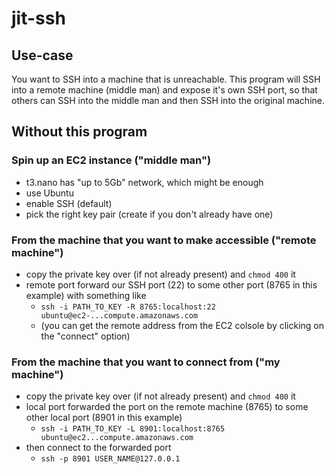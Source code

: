 # jit-ssh

## Use-case

You want to SSH into a machine that is unreachable. This program will SSH into a remote machine (middle man) and expose it's own SSH port, so that others can SSH into the middle man and then SSH into the original machine.

## Without this program

### Spin up an EC2 instance ("middle man")

* t3.nano has "up to 5Gb" network, which might be enough
* use Ubuntu
* enable SSH (default)
* pick the right key pair (create if you don't already have one)

### From the machine that you want to make accessible ("remote machine")

* copy the private key over (if not already present) and `chmod 400` it
* remote port forward our SSH port (22) to some other port (8765 in this example) with something like
  * `ssh -i PATH_TO_KEY -R 8765:localhost:22 ubuntu@ec2-...compute.amazonaws.com`
  * (you can get the remote address from the EC2 colsole by clicking on the "connect" option)

### From the machine that you want to connect from ("my machine")

* copy the private key over (if not already present) and `chmod 400` it
* local port forwarded the port on the remote machine (8765) to some other local port (8901 in this example)
  * `ssh -i PATH_TO_KEY -L 8901:localhost:8765 ubuntu@ec2...compute.amazonaws.com`
* then connect to the forwarded port
  * `ssh -p 8901 USER_NAME@127.0.0.1`
